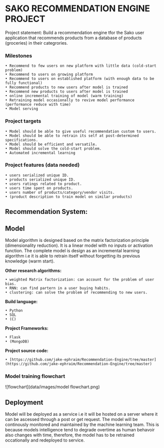 # SAKO RECOMMENDATION ENGINE PROJECT

Project statement: Build a recommendation engine tfor the Sako user application that recommends products from a database of products (groceries) in their categrories. 

### Milestones

    • Recommend to few users on new platform with little data (cold-start problem)
    • Recommend to users on growing platform
    • Recommend to users on established platform (with enough data to be fully functional)
    • Recommend products to new users after model is trained
    • Recommend new products to users after model is trained
    • online incremental training of model (warm training)
    • Retraining model occasionally to revive model performance (performance reduce with time)
    • Model serving

### Project targets

    • Model should be able to give useful recommendation custom to users.
    • Model should be able to retrain its self at post-determined specifications.
    • Model should be efficient and versatile.
    • Model should solve the cold-start problem.
    • Automated incremental learning

### Project features (data needed)

    • users serialized unique ID.
    • products serialized unique ID.
    • users ratings related to product.
    • users time spent on products.
    • users number of products/category/vendor visits.
    • (product description to train model on similar products)

## Recommendation System:

## Model
Model algorithm is designed based on the matrix factorization principle (dimensionality reduction). It is a linear model with no inputs or activation function. The complete model is design as an incremental learning algorithm i.e it is able to retrain itself without forgetting its previous knowledge (warm start).

__Other research algorithms:__

    • weighted Matrix factorization: can account for the problem of user bias.
    • RNN: can find partern in a user buying habits.
    • clustering: can solve the problem of recommending to new users.

__Build language:__

    • Python
    • SQL
    • (C)

__Project Frameworks:__

    • Flask
    • (MongoDB)

__Project source code:__

    • [https://github.com/jake-ephraim/Recommendation-Engine/tree/master](https://github.com/jake-ephraim/Recommendation-Engine/tree/master)






### Model  training flowchart

![flowchart](data/images/model flowchart.png)

## Deployment
Model will be deployed as a service i.e it will be hosted on a server where it can be ascessed through a post or get request. The model will be continously monitored and maintained by the machine learning team. This is because models intelligence tend to degrade overtime as human behavoir also changes with time, therefore, the model has to be retrained occationally and redeployed to service.